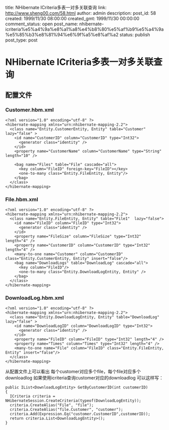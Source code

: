title: NHibernate ICriteria多表一对多关联查询
link: http://www.sheng00.com/58.html
author: admin
description: 
post_id: 58
created: 1999/11/30 08:00:00
created_gmt: 1999/11/30 00:00:00
comment_status: open
post_name: nhibernate-icriteria%e5%a4%9a%e8%a1%a8%e4%b8%80%e5%af%b9%e5%a4%9a%e5%85%b3%e8%81%94%e6%9f%a5%e8%af%a2
status: publish
post_type: post

# NHibernate ICriteria多表一对多关联查询

## 配置文件

### Customer.hbm.xml
    
    
    <?xml version="1.0" encoding="utf-8" ?>
    <hibernate-mapping xmlns="urn:nhibernate-mapping-2.2">
      <class name="Entity.CustomerEntity, Entity" table="Customer" lazy="false" >
        <id name="CustomerID" column="CustomerID" type="Int32">
          <generator class="identity" />
        </id>
        <property name="CustomerName" column="CustomerName" type="String" length="10" />
    
        <bag name="Files" table="File" cascade="all">
          <key column="FileID" foreign-key="FileID"></key>
          <one-to-many class="Entity.FileEntity, Entity"/>
        </bag>
      </class>
    </hibernate-mapping>
    

### File.hbm.xml
    
    
    <?xml version="1.0" encoding="utf-8" ?>
    <hibernate-mapping xmlns="urn:nhibernate-mapping-2.2">
      <class name="Entity.FileEntity, Entity" table="File1"  lazy="false">
        <id name="FileID" column="FileID" type="Int32">
          <generator class="identity" />
        </id>
        <property name="FileSize" column="FileSize" type="Int32" length="4" />
        <property name="CustomerID" column="CustomerID" type="Int32" length="4" />
        <many-to-one name="Customer" column="CustomerID" class="Entity.CustomerEntity, Entity" insert="false"/>
        <bag name="DownloadLogs" table="DownloadLog" cascade="all">
          <key column="FileID"/>
          <one-to-many class="Entity.DownloadLogEntity, Entity" />
        </bag>
      </class>
    </hibernate-mapping>
    

### DownloadLog.hbm.xml
    
    
    <?xml version="1.0" encoding="utf-8" ?>
    <hibernate-mapping xmlns="urn:nhibernate-mapping-2.2">
      <class name="Entity.DownloadLogEntity, Entity" table="DownloadLog" lazy="false" >
        <id name="DownloadLogID" column="DownloadLogID" type="Int32">
          <generator class="identity" />
        </id>
        <property name="FileID" column="FileID" type="Int32" length="4" />
        <property name="Times" column="Times" type="Int32" length="4" />
        <many-to-one name="File" column="FileID" class="Entity.FileEntity, Entity" insert="false"/>
      </class>
    </hibernate-mapping>
    

从配置文件上可以看出 每个customer对应多个file，每个file对应多个downloadlog 如果使用icriteria查询customer对应的downloadlog 可以这样写： 
    
    
    public IList<DownloadLogEntity> GetByCustomerID(int customerID)
    {
      ICriteria criteria = NHibernateSession.CreateCriteria(typeof(DownloadLogEntity));
      criteria.CreateAlias("File", "file");
      criteria.CreateAlias("file.Customer", "customer");
      criteria.Add(Expression.Eq("customer.CustomerID",customerID));
      return criteria.List<DownloadLogEntity>();
    }